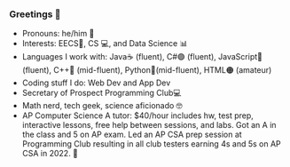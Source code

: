 ### Greetings 👋

- Pronouns: he/him 👦
- Interests: EECS🔋, CS 💻, and Data Science 📊
- Languages I work with: Java☕ (fluent), C#🟣 (fluent), JavaScript🧾 (fluent), C++🔵 (mid-fluent), Python🐍(mid-fluent), HTML🟠 (amateur)
- Coding stuff I do: Web Dev and App Dev
- Secretary of Prospect Programming Club💻
- Math nerd, tech geek, science aficionado 🤓
- AP Computer Science A tutor: $40/hour includes hw, test prep, interactive lessons, free help between sessions, and labs. Got an A in the class and 5 on AP exam. Led an AP CSA prep session at Programming Club resulting in all club testers earning 4s and 5s on AP CSA in 2022. 📕
